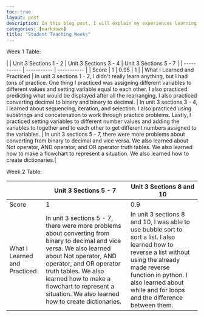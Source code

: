 ```yaml
---
toc: true
layout: post
description: In this blog post, I will explain my experiences learning from the student teachers and I will show the scores I received for my hacks.
categories: [markdown]
title: "Student Teaching Weeks"
---
```


Week 1 Table:

|    | Unit 3 Sections 1 - 2  | Unit 3 Sections 3 - 4 | Unit 3 Sections 5 - 7 |
| ----------- | ----------- | ----------- |
| Score    | 1       |  0.95    |  1    |
| What I Learned and Practiced | In unit 3 sections 1 - 2, I didn't really learn anything, but I had tons of practice. One thing I practiced was assigning different variables to different values and setting variable equal to each other. I also practiced predicting what would be displayed after all the rearranging. I also practiced converting decimal to binary and binary to decimal.   |  In unit 3 sections 3 - 4, I learned about sequencing, iteration, and selection. I also practiced using substrings and concatenation to work through practice problems. Lastly, I practiced setting variables to different number values and adding the variables to together and to each other to get different numbers assigned to the variables.  | In unit 3 sections 5 - 7, there were more problems about converting from binary to decimal and vice versa. We also learned about Not operator, AND operator, and OR operator truth tables. We also learned how to make a flowchart to represent a situation. We also learned how to create dictionaries.|

Week 2 Table:

|    | Unit 3 Sections 5 - 7  | Unit 3 Sections 8 and 10 |
| ----------- | ----------- | ----------- |
| Score    | 1       |  0.9    |
| What I Learned and Practiced | In unit 3 sections 5 - 7, there were more problems about converting from binary to decimal and vice versa. We also learned about Not operator, AND operator, and OR operator truth tables. We also learned how to make a flowchart to represent a situation. We also learned how to create dictionaries.   |  In unit 3 sections 8 and 10, I was able to use bubble sort to sort a list. I also learned how to reverse a list without using the already made reverse function in python. I also learned about while and for loops and the difference between them.|


